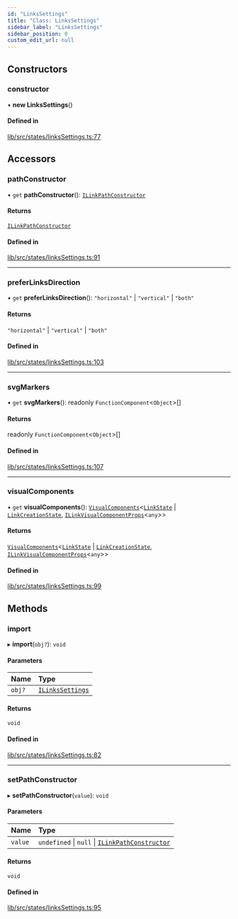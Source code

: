 ```yaml
---
id: "LinksSettings"
title: "Class: LinksSettings"
sidebar_label: "LinksSettings"
sidebar_position: 0
custom_edit_url: null
---
```


## Constructors

### constructor

• **new LinksSettings**()

#### Defined in

[lib/src/states/linksSettings.ts:77](https://github.com/tokarchyn/react-easy-diagram/blob/370fa2c/lib/src/states/linksSettings.ts#L77)

## Accessors

### pathConstructor

• `get` **pathConstructor**(): [`ILinkPathConstructor`](../#ilinkpathconstructor)

#### Returns

[`ILinkPathConstructor`](../#ilinkpathconstructor)

#### Defined in

[lib/src/states/linksSettings.ts:91](https://github.com/tokarchyn/react-easy-diagram/blob/370fa2c/lib/src/states/linksSettings.ts#L91)

___

### preferLinksDirection

• `get` **preferLinksDirection**(): ``"horizontal"`` \| ``"vertical"`` \| ``"both"``

#### Returns

``"horizontal"`` \| ``"vertical"`` \| ``"both"``

#### Defined in

[lib/src/states/linksSettings.ts:103](https://github.com/tokarchyn/react-easy-diagram/blob/370fa2c/lib/src/states/linksSettings.ts#L103)

___

### svgMarkers

• `get` **svgMarkers**(): readonly `FunctionComponent`<`Object`\>[]

#### Returns

readonly `FunctionComponent`<`Object`\>[]

#### Defined in

[lib/src/states/linksSettings.ts:107](https://github.com/tokarchyn/react-easy-diagram/blob/370fa2c/lib/src/states/linksSettings.ts#L107)

___

### visualComponents

• `get` **visualComponents**(): [`VisualComponents`](VisualComponents)<[`LinkState`](LinkState) \| [`LinkCreationState`](LinkCreationState), [`ILinkVisualComponentProps`](../interfaces/ILinkVisualComponentProps)<`any`\>\>

#### Returns

[`VisualComponents`](VisualComponents)<[`LinkState`](LinkState) \| [`LinkCreationState`](LinkCreationState), [`ILinkVisualComponentProps`](../interfaces/ILinkVisualComponentProps)<`any`\>\>

#### Defined in

[lib/src/states/linksSettings.ts:99](https://github.com/tokarchyn/react-easy-diagram/blob/370fa2c/lib/src/states/linksSettings.ts#L99)

## Methods

### import

▸ **import**(`obj?`): `void`

#### Parameters

| Name | Type |
| :------ | :------ |
| `obj?` | [`ILinksSettings`](../interfaces/ILinksSettings) |

#### Returns

`void`

#### Defined in

[lib/src/states/linksSettings.ts:82](https://github.com/tokarchyn/react-easy-diagram/blob/370fa2c/lib/src/states/linksSettings.ts#L82)

___

### setPathConstructor

▸ **setPathConstructor**(`value`): `void`

#### Parameters

| Name | Type |
| :------ | :------ |
| `value` | `undefined` \| ``null`` \| [`ILinkPathConstructor`](../#ilinkpathconstructor) |

#### Returns

`void`

#### Defined in

[lib/src/states/linksSettings.ts:95](https://github.com/tokarchyn/react-easy-diagram/blob/370fa2c/lib/src/states/linksSettings.ts#L95)
